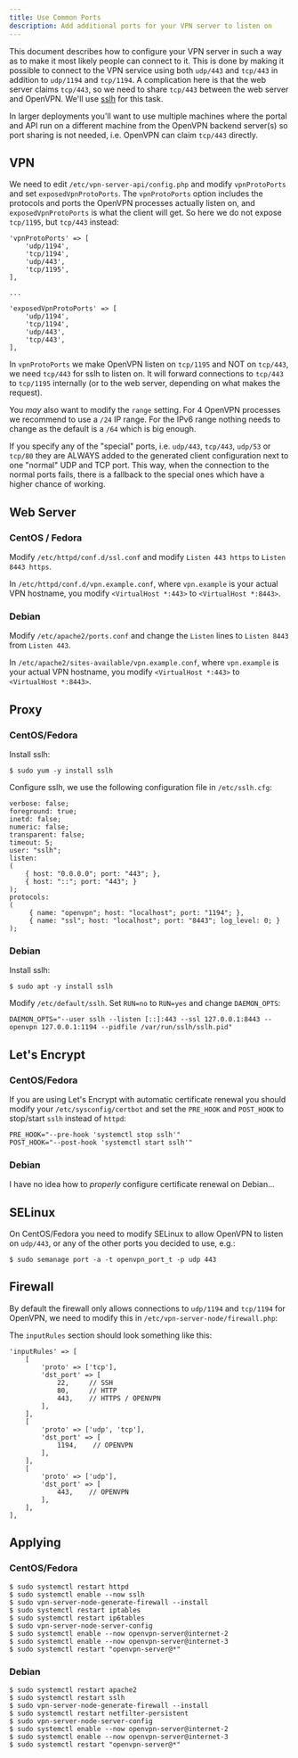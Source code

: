 ```yaml
---
title: Use Common Ports
description: Add additional ports for your VPN server to listen on
---
```


This document describes how to configure your VPN server in such a way as to
make it most likely people can connect to it. This is done by making it 
possible to connect to the VPN service using both `udp/443` and `tcp/443` in 
addition to `udp/1194` and `tcp/1194`. A complication here is that the web 
server claims `tcp/443`, so we need to share `tcp/443` between the web server 
and OpenVPN. We'll use [sslh](https://github.com/yrutschle/sslh) for this task.

In larger deployments you'll want to use multiple machines where the portal
and API run on a different machine from the OpenVPN backend server(s) so port
sharing is not needed, i.e. OpenVPN can claim `tcp/443` directly.

## VPN

We need to edit `/etc/vpn-server-api/config.php` and modify `vpnProtoPorts` and 
set `exposedVpnProtoPorts`. The `vpnProtoPorts` option includes the protocols 
and ports the OpenVPN processes actually listen on, and `exposedVpnProtoPorts` 
is what the client will get. So here we do not expose `tcp/1195`, but `tcp/443` 
instead:

    'vpnProtoPorts' => [
        'udp/1194',
        'tcp/1194',
        'udp/443',
        'tcp/1195',
    ],

    ...

    'exposedVpnProtoPorts' => [
        'udp/1194',
        'tcp/1194',
        'udp/443',
        'tcp/443',
    ],

In `vpnProtoPorts` we make OpenVPN listen on `tcp/1195` and NOT on `tcp/443`, 
we need `tcp/443` for sslh to listen on. It will forward connections to 
`tcp/443` to `tcp/1195` internally (or to the web server, depending on what 
makes the request).

You _may_ also want to modify the `range` setting. For 4 OpenVPN processes we
recommend to use a `/24` IP range. For the IPv6 range nothing needs to change 
as the default is a `/64` which is big enough.

If you specify any of the "special" ports, i.e. `udp/443`, `tcp/443`, `udp/53` 
or `tcp/80` they are ALWAYS added to the generated client configuration next
to one "normal" UDP and TCP port. This way, when the connection to the normal 
ports fails, there is a fallback to the special ones which have a higher
chance of working.

## Web Server

### CentOS / Fedora

Modify `/etc/httpd/conf.d/ssl.conf` and modify `Listen 443 https` to 
`Listen 8443 https`.

In `/etc/httpd/conf.d/vpn.example.conf`, where `vpn.example` is your actual 
VPN hostname, you modify `<VirtualHost *:443>` to `<VirtualHost *:8443>`.

### Debian

Modify `/etc/apache2/ports.conf` and change the `Listen` lines to `Listen 8443` 
from `Listen 443`.

In `/etc/apache2/sites-available/vpn.example.conf`, where `vpn.example` is your 
actual VPN hostname, you modify `<VirtualHost *:443>` to 
`<VirtualHost *:8443>`.

## Proxy

### CentOS/Fedora

Install sslh:

    $ sudo yum -y install sslh

Configure sslh, we use the following configuration file in `/etc/sslh.cfg`:

    verbose: false;
    foreground: true;
    inetd: false;
    numeric: false;
    transparent: false;
    timeout: 5;
    user: "sslh";
    listen:
    (
        { host: "0.0.0.0"; port: "443"; },
        { host: "::"; port: "443"; }
    );
    protocols:
    (
         { name: "openvpn"; host: "localhost"; port: "1194"; },
         { name: "ssl"; host: "localhost"; port: "8443"; log_level: 0; }
    );

### Debian

Install sslh:

    $ sudo apt -y install sslh

Modify `/etc/default/sslh`. Set `RUN=no` to `RUN=yes` and change `DAEMON_OPTS`:

    DAEMON_OPTS="--user sslh --listen [::]:443 --ssl 127.0.0.1:8443 --openvpn 127.0.0.1:1194 --pidfile /var/run/sslh/sslh.pid"

## Let's Encrypt

### CentOS/Fedora

If you are using Let's Encrypt with automatic certificate renewal you should 
modify your `/etc/sysconfig/certbot` and set the `PRE_HOOK` and `POST_HOOK` to 
stop/start `sslh` instead of `httpd`:

```
PRE_HOOK="--pre-hook 'systemctl stop sslh'"
POST_HOOK="--post-hook 'systemctl start sslh'"
```

### Debian

I have no idea how to _properly_ configure certificate renewal on Debian...

## SELinux

On CentOS/Fedora you need to modify SELinux to allow OpenVPN to listen on 
`udp/443`, or any of the other ports you decided to use, e.g.:

    $ sudo semanage port -a -t openvpn_port_t -p udp 443

## Firewall

By default the firewall only allows connections to `udp/1194` and `tcp/1194` 
for OpenVPN, we need to modify this in `/etc/vpn-server-node/firewall.php`:

The `inputRules` section should look something like this:

    'inputRules' => [
        [
            'proto' => ['tcp'],
            'dst_port' => [
                22,     // SSH
                80,     // HTTP
                443,    // HTTPS / OPENVPN
            ],
        ],
        [
            'proto' => ['udp', 'tcp'],
            'dst_port' => [
                1194,    // OPENVPN
            ],
        ],
        [
            'proto' => ['udp'],
            'dst_port' => [
                443,    // OPENVPN
            ],
        ],
    ],

## Applying

### CentOS/Fedora

    $ sudo systemctl restart httpd
    $ sudo systemctl enable --now sslh
    $ sudo vpn-server-node-generate-firewall --install
    $ sudo systemctl restart iptables
    $ sudo systemctl restart ip6tables
    $ sudo vpn-server-node-server-config
    $ sudo systemctl enable --now openvpn-server@internet-2
    $ sudo systemctl enable --now openvpn-server@internet-3
    $ sudo systemctl restart "openvpn-server@*"
    
### Debian

    $ sudo systemctl restart apache2
    $ sudo systemctl restart sslh
    $ sudo vpn-server-node-generate-firewall --install
    $ sudo systemctl restart netfilter-persistent
    $ sudo vpn-server-node-server-config
    $ sudo systemctl enable --now openvpn-server@internet-2
    $ sudo systemctl enable --now openvpn-server@internet-3
    $ sudo systemctl restart "openvpn-server@*"


